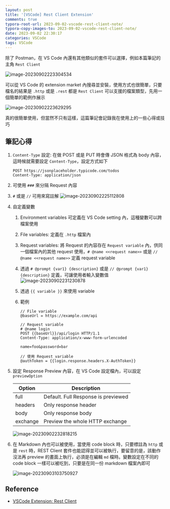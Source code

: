 ```yaml
---
layout: post
title: '[VSCode] Rest Client Extension'
comments: true
typora-root-url: 2023-09-02-vscode-rest-client-note/
typora-copy-images-to: 2023-09-02-vscode-rest-client-note/
date: 2023-09-02 22:30:17
categories: VSCode
tags: VSCode
---
```


除了 Postman，在 VS Code 內還有其他類似的套件可以選擇，例如本篇筆記的主角 `Rest Client`

<!-- more -->

![image-20230902223304534](image-20230902223304534.png)

可以從 VS Code 的 extension market 內搜尋並安裝，使用方式也很簡單，只要檔名的結果是 `.http` 或是 `.rest` 都是 `Rest Client` 可以支援的檔案類型，先用一個簡單的範例作展示

![image-20230902223629295](image-20230902223629295.png)

真的很簡單使用，但當然不只有這樣，這篇筆記會記錄我在使用上的一些心得或技巧

## 筆記心得

1. `Content-Type` 設定: 在做 POST 或是 PUT 時會傳 JSON 格式為 body 內容，這時候就需要設定  `Content-Type`，設定方式如下

   ```
   POST https://jsonplaceholder.typicode.com/todos
   Content-Type: application/json
   ```

2. 可使用 `###` 來分隔 Request 內容

3. `#` 或是 `//` 可用來寫註解
   ![image-20230902225112808](image-20230902225112808.png)

4. 自定義變數

   1. Environment variables 可定義在 VS Code setting 內，這種變數可以跨檔案使用

   2. File variables: 定義在 `.http` 檔案內

   3. Request variables: 將 Request 的內容存在 `Request variable` 內，供同一個檔案內的其他 request 使用，`# @name <<request name>>`  或是 `// @name <<request name>>` 定義 request variable

   4. 透過 `# @prompt {var1} {description}` 或是 `// @prompt {var1} {description}` 定義，可讓使用者輸入變數值
      ![image-20230902231230878](image-20230902231230878.png)

   5. 透過 `{{ variable }}` 來使用 variable

   6. 範例

      ```
      // File variable
      @baseUrl = https://example.com/api 
      
      // Request variable
      # @name login
      POST {{baseUrl}}/api/login HTTP/1.1
      Content-Type: application/x-www-form-urlencoded
      
      name=foo&password=bar
      
      // 使用 Request variable
      @authToken = {{login.response.headers.X-AuthToken}}
      ```

5. 設定 Response Preview 內容，在 VS Code 設定檔內，可以設定 `previewOption`

   | Option   | Description                         |
   | -------- | ----------------------------------- |
   | full     | Default. Full Response is previewed |
   | headers  | Only response header                |
   | body     | Only response body                  |
   | exchange | Preview the whole HTTP exchange     |

   ![image-20230902232818215](image-20230902232818215.png)

6. 在 Markdown 內也可以被使用，當使用 code block 時，只要標註為 `http` 或是 `rest` 時，REST Client 套件也能認得並可以被執行，要留意的是，該動作沒法再 preview 的畫面上執行，必須是在編輯 `md` 檔時。變數設定在不同的 code block 一樣可以被吃到，只要是在同一份 markdown 檔案內即可

   ![image-20230903103750927](image-20230903103750927.png)

   



## Reference

- [VSCode Extension: Rest Client](https://marketplace.visualstudio.com/items?itemName=humao.rest-client)

  
